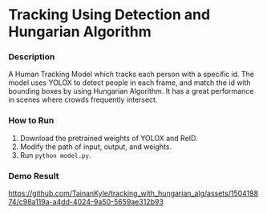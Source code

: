 # Tracking Using Detection and Hungarian Algorithm

### Description
A Human Tracking Model which tracks each person with a specific id. The model uses YOLOX to detect people in each frame, and match the id with bounding boxes by using Hungarian Algorithm. It has a great performance in scenes where crowds frequently intersect.

### How to Run
1. Download the pretrained weights of YOLOX and ReID.
2. Modify the path of input, output, and weights.
3. Run `python model.py`.

### Demo Result

https://github.com/TainanKyle/tracking_with_hungarian_alg/assets/150419874/c98a119a-a4dd-4024-9a50-5659ae312b93

